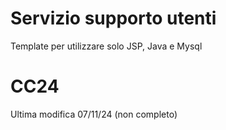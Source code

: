# Servizio supporto utenti
Template per utilizzare solo JSP, Java e Mysql
# CC24
Ultima modifica 07/11/24 (non completo)
